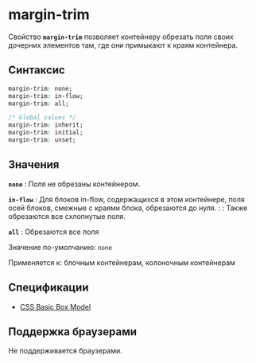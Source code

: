 # margin-trim

Свойство **`margin-trim`** позволяет контейнеру обрезать поля своих дочерних элементов там, где они примыкают к краям контейнера.

## Синтаксис

```css
margin-trim: none;
margin-trim: in-flow;
margin-trim: all;

/* Global values */
margin-trim: inherit;
margin-trim: initial;
margin-trim: unset;
```

## Значения

**`none`**
: Поля не обрезаны контейнером.

**`in-flow`**
: Для блоков in-flow, содержащихся в этом контейнере, поля осей блоков, смежные с краями блока, обрезаются до нуля.
:
: Также обрезаются все схлопнутые поля.

**`all`**
: Обрезаются все поля

Значение по-умолчанию: `none`

Применяется к: блочным контейнерам, колоночным контейнерам

## Спецификации

- [CSS Basic Box Model](https://drafts.csswg.org/css-box-3/#margin-trim)

## Поддержка браузерами

Не поддерживается браузерами.
